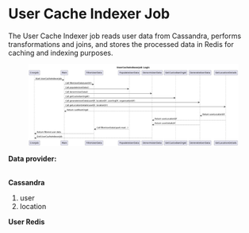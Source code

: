# User Cache Indexer Job

The User Cache Indexer job reads user data from Cassandra, performs transformations and joins, and stores the processed data in Redis for caching and indexing purposes.&#x20;



<figure><img src="../../../../../.gitbook/assets/user_cache_indexer_job.png" alt=""><figcaption></figcaption></figure>

**Data provider:**

\
**Cassandra**

1. user
2. location

**User Redis**
